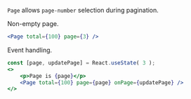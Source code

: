 `Page` allows `page-number` selection during pagination.

Non-empty page.
```jsx
<Page total={100} page={3} />
```

Event handling.
```jsx
const [page, updatePage] = React.useState( 3 );
<>
    <p>Page is {page}</p>
    <Page total={100} page={page} onPage={updatePage} />
</>
```